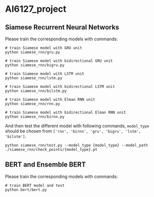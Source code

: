 # AI6127_project

## Siamese Recurrent Neural Networks

Please train the corresponding models with commands:

```
# train Siamese model with GRU unit
python siamese_rnn/gru.py
```
```
# train Siamese model with bidirectional GRU unit
python siamese_rnn/bigru.py
```
```
# train Siamese model with LSTM unit
python siamese_rnn/lstm.py
```
```
# train Siamese model with bidirectional LSTM unit
python siamese_rnn/bilstm.py
```
```
# train Siamese model with Elman RNN unit
python siamese_rnn/rnn.py
```
```
# train Siamese model with bidirectional Elman RNN unit
python siamese_rnn/birnn.py
```

And then test the different model with following commands, `model_type` should be chosen from `['rnn', 'birnn', 'gru', 'bigru', 'lstm', 'bilstm']`.

```
python siamese_rnn/test.py --model_type {model_type} --model_path ./siamese_rnn/check_points/{model_type}.pt
```

## BERT and Ensemble BERT

Please train the corresponding models with commands:

```
# train BERT model and test
python bert/bert.py
```
